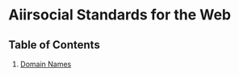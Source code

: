 # Aiirsocial Standards for the Web

## Table of Contents

1. [Domain Names](../../master/web/domain-names.md)
